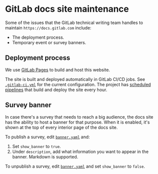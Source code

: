 # GitLab docs site maintenance

Some of the issues that the GitLab technical writing team handles to maintain
`https://docs.gitlab.com` include:

- The deployment process.
- Temporary event or survey banners.

## Deployment process

We use [GitLab Pages](https://docs.gitlab.com/ee/user/project/pages/) to build and host this website.

The site is built and deployed automatically in GitLab CI/CD jobs.
See [`.gitlab-ci.yml`](../.gitlab-ci.yml)
for the current configuration. The project has [scheduled pipelines](https://docs.gitlab.com/ee/ci/pipelines/schedules.html)
that build and deploy the site every hour.

## Survey banner

In case there's a survey that needs to reach a big audience, the docs site has
the ability to host a banner for that purpose. When it is enabled, it's shown
at the top of every interior page of the docs site.

To publish a survey, edit [`banner.yaml`](/data/banner.yaml) and:

1. Set `show_banner` to `true`.
1. Under `description`, add what information you want to appear in the banner.
   Markdown is supported.

To unpublish a survey, edit [`banner.yaml`](/content/_data/banner.yaml) and
set `show_banner` to `false`.
